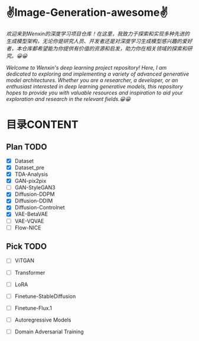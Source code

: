 # ✌Image-Generation-awesome✌

*欢迎来到Wenxin的深度学习项目仓库！在这里，我致力于探索和实现多种先进的生成模型架构，无论你是研究人员、开发者还是对深度学习生成模型感兴趣的爱好者，本仓库都希望能为你提供有价值的资源和启发，助力你在相关领域的探索和研究。😀😀*

*Welcome to Wenxin's deep learning project repository! Here, I am dedicated to exploring and implementing a variety of advanced generative model architectures. Whether you are a researcher, a developer, or an enthusiast interested in deep learning generative models, this repository hopes to provide you with valuable resources and inspiration to aid your exploration and research in the relevant fields.😀😀*

# 目录CONTENT
## Plan TODO
- [x] Dataset
- [x] Dataset_pre
- [x] TDA-Analysis
- [x] GAN-pix2pix
- [ ] GAN-StyleGAN3
- [x] Diffusion-DDPM
- [x] Diffusion-DDIM
- [x] Diffusion-Controlnet
- [x] VAE-BetaVAE
- [ ] VAE-VQVAE
- [ ] Flow-NICE
## Pick TODO
- [ ] ViTGAN
- [ ] Transformer
- [ ] LoRA
- [ ] Finetune-StableDiffusion
- [ ] Finetune-Flux.1
- [ ] Autoregressive Models
- [ ] Domain Adversarial Training
 
